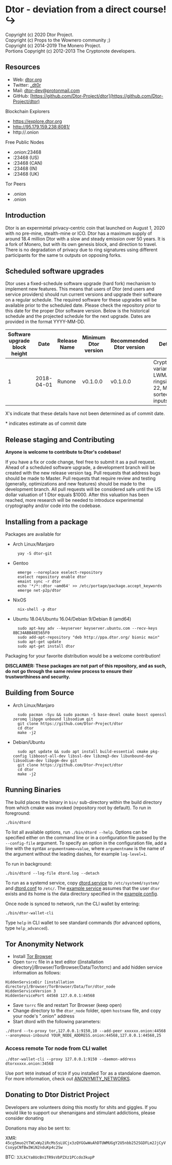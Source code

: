

# Dtor -  deviation from a direct course! ↪️

Copyright (c) 2020 Dtor Project.   
Copyright (c) Props to the Wownero community ;)  
Copyright (c) 2014-2019 The Monero Project.   
Portions Copyright (c) 2012-2013 The Cryptonote developers.



## Resources

- Web: [dtor.org](http://dtor.org)
- Twitter: [_dt0r](https://twitter.com/_dt0r)
- Mail: [dtor-dev@protonmail.com](mailto:dtor-dev@protonmail.com)
- GitHub: [https://github.com/Dtor-Project/dtor](https://github.com/Dtor-Project/dtor)

Blockchain Explorers
- https://explore.dtor.org
- http://95.179.159.238:8081/
- http://.onion

Free Public Nodes
- .onion:23468
- :23468 (US)
- :23468 (CAN)
- :23468 (IN)
- :23468 (UK)

Tor Peers
- .onion
- .onion

## Introduction

Dtor is an expermintal privacy-centric coin that launched on August 1, 2020 with no pre-mine, stealth-mine or ICO. Dtor has a maximum supply of around 18.4 million Dtor with a slow and steady emission over 50 years. It is a fork of Monero, but with its own genesis block, and direction to travel. There is no degradation of privacy due to ring signatures using different participants for the same tx outputs on opposing forks.

## Scheduled software upgrades

Dtor uses a fixed-schedule software upgrade (hard fork) mechanism to implement new features. This means that users of Dtor (end users and service providers) should run current versions and upgrade their software on a regular schedule. The required software for these upgrades will be available prior to the scheduled date. Please check the repository prior to this date for the proper Dtor software version. Below is the historical schedule and the projected schedule for the next upgrade.
Dates are provided in the format YYYY-MM-DD. 

| Software upgrade block height | Date       | Release Name | Minimum Dtor version | Recommended Dtor version | Details                                                                            |  
| ------------------------------ | -----------| ----------------- | ---------------------- | -------------------------- | ---------------------------------------------------------------------------------- |
| 1                              | 2018-04-01 | Runone                | v0.1.0.0               | v0.1.0.0                  | Cryptonight variant 2, LWMA v2, ringsize = 22, MMS sorted inputs


X's indicate that these details have not been determined as of commit date.

\* indicates estimate as of commit date

## Release staging and Contributing

**Anyone is welcome to contribute to Dtor's codebase!** 

If you have a fix or code change, feel free to submit it as a pull request. Ahead of a scheduled software upgrade, a development branch will be created with the new release version tag. Pull requests that address bugs should be made to Master. Pull requests that require review and testing (generally, optimizations and new features) should be made to the development branch. All pull requests will be considered safe until the US dollar valuation of 1 Dtor equals $1000. After this valuation has been reached, more research will be needed to introduce experimental cryptography and/or code into the codebase.  

## Installing from a package

Packages are available for

* Arch Linux/Manjaro

        yay -S dtor-git

* Gentoo

        emerge --noreplace eselect-repository
        eselect repository enable dtor
        emaint sync -r dtor
        echo '*/*::dtor ~amd64' >> /etc/portage/package.accept_keywords
        emerge net-p2p/dtor

* NixOS

        nix-shell -p dtor

* Ubuntu 18.04/Ubuntu 16.04/Debian 9/Debian 8 (amd64)

        sudo apt-key adv --keyserver keyserver.ubuntu.com --recv-keys 8BC34ABB48E565F0
        sudo add-apt-repository "deb http://ppa.dtor.org/ bionic main"
        sudo apt-get update
        sudo apt-get install dtor

Packaging for your favorite distribution would be a welcome contribution!

**DISCLAIMER: These packages are not part of this repository, and as such, do not go through the same review process to ensure their trustworthiness and security.**


## Building from Source

* Arch Linux/Manjaro

        sudo pacman -Syu && sudo pacman -S base-devel cmake boost openssl zeromq libpgm unbound libsodium git
        git clone https://github.com/Dtor-Project/dtor
        cd dtor
        make -j2


* Debian/Ubuntu

        sudo apt update && sudo apt install build-essential cmake pkg-config libboost-all-dev libssl-dev libzmq3-dev libunbound-dev libsodium-dev libpgm-dev git
        git clone https://github.com/Dtor-Project/dtor
        cd dtor
        make -j2


## Running Binaries

The build places the binary in `bin/` sub-directory within the build directory
from which cmake was invoked (repository root by default). To run in
foreground:

    ./bin/dtord

To list all available options, run `./bin/dtord --help`.  Options can be
specified either on the command line or in a configuration file passed by the
`--config-file` argument.  To specify an option in the configuration file, add
a line with the syntax `argumentname=value`, where `argumentname` is the name
of the argument without the leading dashes, for example `log-level=1`.

To run in background:

    ./bin/dtord --log-file dtord.log --detach

To run as a systemd service, copy
[dtord.service](utils/systemd/dtord.service) to `/etc/systemd/system/` and
[dtord.conf](utils/conf/dtord.conf) to `/etc/`. The [example
service](utils/systemd/dtord.service) assumes that the user `dtor` exists
and its home is the data directory specified in the [example
config](utils/conf/dtord.conf).

Once node is synced to network, run the CLI wallet by entering:

    ./bin/dtor-wallet-cli

Type `help` in CLI wallet to see standard commands (for advanced options, type `help_advanced`).

## Tor Anonymity Network

* Install [Tor Browser](https://www.torproject.org/download/)
* Open `torrc` file in a text editor ([installation directory]/Browser/TorBrowser/Data/Tor/torrc) and add hidden service information as follows:

```
HiddenServiceDir [installation directory]/Browser/TorBrowser/Data/Tor/dtor_node
HiddenServiceVersion 3
HiddenServicePort 44568 127.0.0.1:44568
```
* Save `torrc` file and restart Tor Browser (keep open)
* Change directory to the `dtor_node` folder, open `hostname` file, and copy your node's ".onion" address
* Start dtord with the following parameters:

```
./dtord --tx-proxy tor,127.0.0.1:9150,10 --add-peer xxxxxx.onion:44568 --anonymous-inbound YOUR_NODE_ADDRESS.onion:44568,127.0.0.1:44568,25
```

### Access remote Tor node from CLI wallet

```
./dtor-wallet-cli --proxy 127.0.0.1:9150 --daemon-address dtorxxxxx.onion:34568
```

Use port `9050` instead of `9150` if you installed Tor as a standalone daemon. For more information, check out [ANONYMITY_NETWORKS](https://github.com/Dtor-Project/dtor/src/branch/master/ANONYMITY_NETWORKS.md).

## Donating to Dtor District Project

Developers are volunteers doing this mostly for shits and giggles. If you would like to support our shenanigans and stimulant addictions, please consider donating 

Donations may also be sent to: 

XMR: `45cg5muo2tTWCxWy2iRcMsSsLUCjx3zQYGGwWuAhDTUWMUGgY2U5nbb252SGDFLm2JjCyVCsoypCNfBw3WiN2nduKp4c2Sw`

BTC: `3JLkCYa8UcBn1TR9sVbPZXz1PCcdo3kupP`

